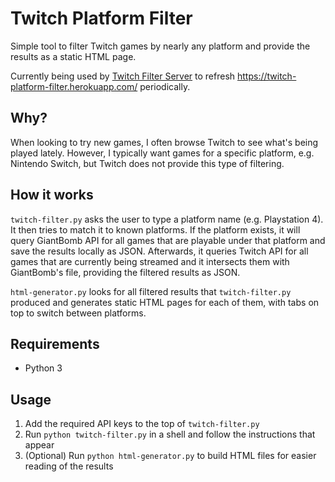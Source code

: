 # Twitch Platform Filter
Simple tool to filter Twitch games by nearly any platform and provide the results as a static HTML page.

Currently being used by [Twitch Filter Server](https://github.com/peppercat10/twitch-filter-server) to refresh https://twitch-platform-filter.herokuapp.com/ periodically.

## **Why?**

When looking to try new games, I often browse Twitch to see what's being played lately. However, I typically want games for a specific platform, e.g. Nintendo Switch, but Twitch does not provide this type of filtering.


## **How it works**

``twitch-filter.py`` asks the user to type a platform name (e.g. Playstation 4). It then tries to match it to known platforms. If the platform exists, it will query GiantBomb API for all games that are playable under that platform and save the results locally as JSON. Afterwards, it queries Twitch API for all games that are currently being streamed and it intersects them with GiantBomb's file, providing the filtered results as JSON.

``html-generator.py`` looks for all filtered results that ``twitch-filter.py`` produced and generates static HTML pages for each of them, with tabs on top to switch between platforms.

## **Requirements**

* Python 3

## **Usage**

1. Add the required API keys to the top of `twitch-filter.py`
2. Run `python twitch-filter.py` in a shell and follow the instructions that appear
3. (Optional) Run `python html-generator.py` to build HTML files for easier reading of the results

